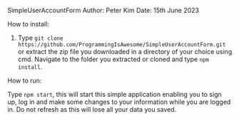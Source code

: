 SimpleUserAccountForm
Author: Peter Kim Date: 15th June 2023

How to install:

1. Type `git clone https://github.com/ProgrammingIsAwesome/SimpleUserAccountForm.git` or extract the zip file you downloaded in a directory of your choice using cmd.
Navigate to the folder you extracted or cloned and type `npm install`.


How to run: 

Type `npm start`, this will start this simple application enabling you to sign up, log in and make some changes to your information while you are logged in. Do not refresh as this will lose all your data you saved.